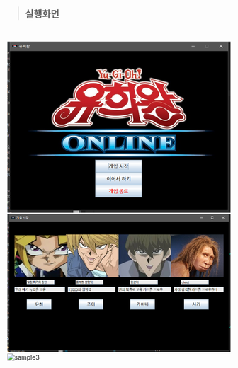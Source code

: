 

> ## 실행화면

<br/>

![sample1](./image/sample1.png)
![sample2](./image/sample2.png)
![sample3](.image/sample3.png)
